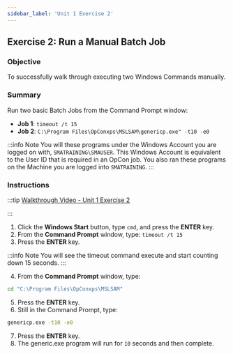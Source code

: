 ```yaml
---
sidebar_label: 'Unit 1 Exercise 2'
---
```


## Exercise 2: Run a Manual Batch Job

### Objective

To successfully walk through executing two Windows Commands manually.

### Summary

Run two basic Batch Jobs from the Command Prompt window:

* **Job 1**: ```timeout /t 15```
* **Job 2**: ```C:\Program Files\OpConxps\MSLSAM\genericp.exe" -t10 -e0```

:::info Note
You will these programs under the Windows Account you are logged on with, ```SMATRAINING\SMAUSER```. This Windows Account is equivalent to the User ID that is required in an OpCon job. You also ran these programs on the Machine you are logged into ```SMATRAINING```.
:::


### Instructions

<!--
<video width="320" height="240" controls>
  <source src="videobasic/U1E2.mp4" type="video/mp4"></source>
Your browser does not support the video tag.
</video>
-->

:::tip [Walkthrough Video - Unit 1 Exercise 2](../static/videobasic/U1E2.mp4)

:::

1.	Click the **Windows Start** button, type ```cmd```, and press the **ENTER** key.
2.	From the **Command Prompt** window, type: ```timeout /t 15```
3.	Press the **ENTER** key.

:::info Note
You will see the timeout command execute and start counting down 15 seconds.
:::


4.	From the **Command Prompt** window, type: 
```cmd
cd "C:\Program Files\OpConxps\MSLSAM"
```
5.	Press the **ENTER** key.
6.	Still in the Command Prompt, type: 
```cmd
genericp.exe -t10 -e0
```
7.	Press the **ENTER** key.
8.	The generic.exe program will run for ```10``` seconds and then complete.
